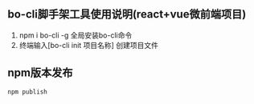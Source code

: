 ## bo-cli脚手架工具使用说明(react+vue微前端项目)

1. npm i bo-cli -g 全局安装bo-cli命令
2. 终端输入[bo-cli init 项目名称] 创建项目文件

## npm版本发布

```js
npm publish

```
